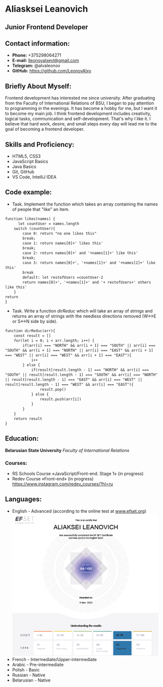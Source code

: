 # Aliasksei Leanovich
## Junior Frontend Developer
## Contact information:
* **Phone:** +375298064271
* **E-mail:** lleonovalxeyl@gmail.com
* **Telegram:** @alvaleonov
* **GitHub:** <https://github.com/LeonovAlxy>
## Briefly About Myself:
Frontend development has interested me since university. After graduating from the Faculty of International Relations of BSU, I began to pay attention to programming in the evenings. It has become a hobby for me, but I want it to become my main job. I think frontend development includes creativity, logical tasks, communication and self-development. That's why I like it. 
I believe that hard work, desire, and small steps every day will lead me to the goal of becoming a frontend developer.
## Skills and Proficiency:
* HTML5, CSS3
* JavaScript Basics
* Java Basics
* Git, GitHub
* VS Code, IntelliJ IDEA
## Code example:
* Task. Implement the function which takes an array containing the names of people that "like" an item.
```
function likes(names) {
      let countUser = names.length
    switch (countUser){
        case 0: return "no one likes this"
        break;
        case 1: return names[0]+' likes this'
        break;
        case 2: return names[0]+' and '+names[1]+' like this'
        break;
        case 3: return names[0]+', '+names[1]+' and '+names[2]+' like this'
        break
        default: let restofUsers =countUser-2
        return names[0]+', '+names[1]+' and '+ restofUsers+' others like this'
    }
return
}
```
* Task. Write a function *dirReduc* which will take an array of strings and returns an array of strings with the needless directions removed (W<->E or S<->N side by side).
```
function dirReduc(arr){
    const result = []
    for(let i = 0; i < arr.length; i++) {
        if(arr[i] === "NORTH" && arr[i + 1] === "SOUTH" || arr[i] === "SOUTH" && arr[i + 1] === "NORTH" || arr[i] === "EAST" && arr[i + 1] === "WEST" || arr[i] === "WEST" && arr[i + 1] === "EAST"){
            i++
        } else {
            if(result[result.length - 1] === "NORTH" && arr[i] === "SOUTH" || result[result.length - 1] === "SOUTH" && arr[i] === "NORTH" || result[result.length - 1] === "EAST" && arr[i] === "WEST" || result[result.length - 1] === "WEST" && arr[i] === "EAST"){
                result.pop()
            } else {
                result.push(arr[i])
            }
        }
    }
    return result
}
```
## Education:
**Belarusian State University**
*Faculty of International Relations* 
### Courses:
* RS Schools Course «JavaScript/Front-end. Stage 1» (in progress)
* Redev Course «Front-end» (in progress) <https://www.instagram.com/redev_courses/?hl=ru>
## Languages:
* English - Advanced (according to the online test at  www.efset.org)
![image of certificate](https://github.com/LeonovAlxy/rsschool-cv/blob/gh-pages/EF_SET_Cert.png)
* French -  Intermediate/Upper-intermediate
* Arabic - Pre-intermediate
* Polish - Basic
* Russian - Native
* Belarusian - Native

